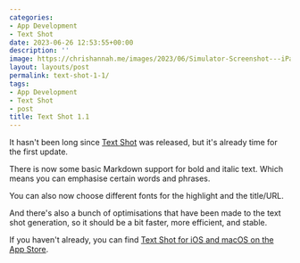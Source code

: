 ```yaml
---
categories:
- App Development
- Text Shot
date: 2023-06-26 12:53:55+00:00
description: ''
image: https://chrishannah.me/images/2023/06/Simulator-Screenshot---iPad-Pro--12.9-inch---6th-generation----2023-06-25-at-21.21.23.png
layout: layouts/post
permalink: text-shot-1-1/
tags:
- App Development
- Text Shot
- post
title: Text Shot 1.1
---
```


It hasn't been long since [Text Shot](https://chrishannah.me/text-shot/) was released, but it's already time for the first update.

There is now some basic Markdown support for bold and italic text. Which means you can emphasise certain words and phrases.

You can also now choose different fonts for the highlight and the title/URL.

And there's also a bunch of optimisations that have been made to the text shot generation, so it should be a bit faster, more efficient, and stable.

If you haven't already, you can find [Text Shot for iOS and macOS on the App Store](https://apps.apple.com/us/app/text-shot/id6450152342).
